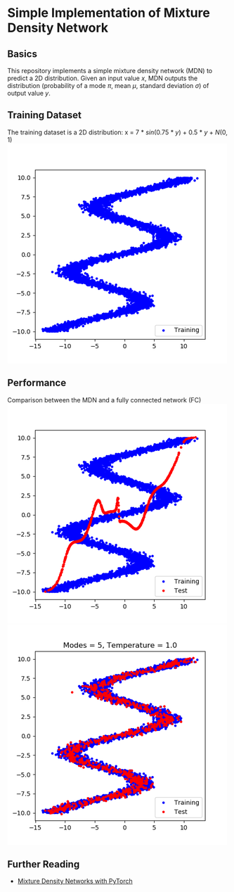 # Simple Implementation of Mixture Density Network
## Basics
This repository implements a simple mixture density network (MDN) to predict a 2D distribution. Given an input value *x*, MDN outputs the distribution (probability of a mode *π*, mean *μ*, standard deviation *σ*) of output value *y*.
## Training Dataset
The training dataset is a 2D distribution: x = 7 \* *sin*(0.75 \* *y*) + 0.5 \* *y* + *N*(0, 1)
![Training Dataset](/stand%20alone%20implementation/MDN/Figures/Training%20and%20Test%20Samples/training_data.png "Training Dataset")
## Performance
Comparison between the MDN and a fully connected network (FC)
![FC](/stand%20alone%20implementation/MDN/Figures/Training%20and%20Test%20Samples/fc.png "FC") <!-- .element height="50%" width="50%" --> ![MDN](/stand%20alone%20implementation/MDN/Figures/Training%20and%20Test%20Samples/mdn_5.png "MDN") <!-- .element height="50%" width="50%" --> 


## Further Reading
- [Mixture Density Networks with PyTorch](https://github.com/hardmaru/pytorch_notebooks/blob/master/mixture_density_networks.ipynb)
